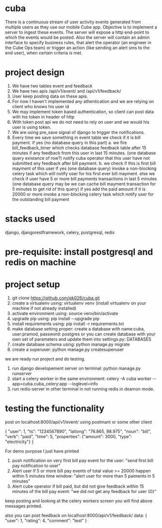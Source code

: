 # cuba
There is a continuous stream of user activity events generated from multiple users as they use our mobile Cube app.
Objective is to implement a server to ingest these events. 
The server will expose a http end-point to which the events would be posted.
Also the server will contain an admin interface to specify business rules, that alert the operator 
(an engineer in the Cube Ops team) or trigger an action (like sending an alert sms to the end user),
when certain criteria is met.
# project design
1. We have two tables event and feedback
2. We have two apis /api/v1/event/ and /api/v1/feedback/
3. User keep posting data on these apis.
4. For now I haven't implemented any athentication and we are relying on client who knows his user id
5. We may implement token based authentication, so client can post data with his token in header of http
6. With token post api we do not need to rely on user and we would his user is using token.
7. We are using pre_save signal of django to trigger the notifications.
8. Every time we save something in event table we check if it is bill payment.
	if yes (no database query in this part)
		a. we fire bill_feedback_timer which checks database feedback table after 15 minutes
		   if any feedback from this user in last 15 minutes. (one database query existance of row?)
			notify cuba operator that this user have not submitted any feedback after bill payment.	
		b. we check if this is first bill mayment of this user
			if yes (one database query)
				invoke a non-blocking celery task which will notify user for his first ever bill mayment.
			else we check if user have 5 or more bill payments transactions in last 5 minutes (one database query may be we can cache bill mayment transaction for 5 minutes to get rid of this query)
				if yes
					add the paid amount if it is 20000 or more
						invoke a non-blocking celery task which notify user for the outstanding bill payment

# stacks used
django, djangorestframework, celery, postgresql, redis

# pre-requisite: install postgresql and redis on machine

# project setup
1. git clone https://github.com/pk026/cuba.git
2. create a virtualenv using: virtualenv venv (install virtualenv on your machine if not already installed)
3. activate environment using: source venv/bin/activate
4. upgrade pip using: pip install --upgrade pip
5. install requirements using: pip install -r requirements.txt
6. make database setting proper: create a database with name:cuba, user:pramod, password: postgres
or you can create database with your own set of parameters and update them into settings.py: DATABASES
7. create database schema using: python manage.py migrate
8. create a superuser: python manage.py createsuperuser

we are ready run project and do testing.
1. run django developement server on terminal: python manage.py runserver
2. start a celery worker in the same environment: celery -A cuba worker --app=cuba.cuba_celery:app --loglevel=info
3. run redis-server  in other terminal in not running redis in deamon mode.

# testing the functionality
post on localhost:8000/api/v1/event/ using postmant or some other client

{
	"user": 1,
	"ts": "1234567890",
	"latlong": "76.865, 98.975",
	"noun": "bill",
	"verb": "paid",
	"time": 5,
	"properties": {"amount": 3000, "type": "electricity"}
}

For demo purpose I just have printed
1. push notification on very first bill pay event for the user: "send first bill pay notification to user"
2. Alert user if 5 or more bill pay events of total value >= 20000 happen within 5 minutes time window: "alert user for more than 5 paiments in 5 minutes"
3. Alert cube operator if bill paid, but did not give feedback within 15 minutes of the bill pay event: "we did not get any feedback for user {0}"

keep posting and looking at the celery workers screen you will find above messages printed.

also you can post feedback on localhost:8000/api/v1/feedback/
data: {
	"user": 1,
	"rating": 4,
	"comment": "test"
}
